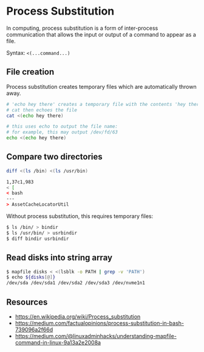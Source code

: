 # Process Substitution

In computing, process substitution is a form of inter-process communication that allows the input or output of a command to appear as a file.

Syntax: `<(...command...)`

## File creation
Process substitution creates temporary files which are automatically thrown away.

```bash
# 'echo hey there' creates a temporary file with the contents 'hey there'
# cat then echoes the file
cat <(echo hey there)

# this uses echo to output the file name:
# for example, this may output /dev/fd/63
echo <(echo hey there)
```

## Compare two directories
```bash
diff <(ls /bin) <(ls /usr/bin)

1,37c1,983
< [
< bash
---
> AssetCacheLocatorUtil
```

Without process substitution, this requires temporary files:
```bash
$ ls /bin/ > bindir
$ ls /usr/bin/ > usrbindir
$ diff bindir usrbindir
```

## Read disks into string array

```bash
$ mapfile disks < <(lsblk -o PATH | grep -v 'PATH')
$ echo ${disks[@]}
/dev/sda /dev/sda1 /dev/sda2 /dev/sda3 /dev/nvme1n1
```

## Resources
- https://en.wikipedia.org/wiki/Process_substitution
- https://medium.com/factualopinions/process-substitution-in-bash-739096a2f66d
- https://medium.com/@linuxadminhacks/understanding-mapfile-command-in-linux-9a13a2e2008a
